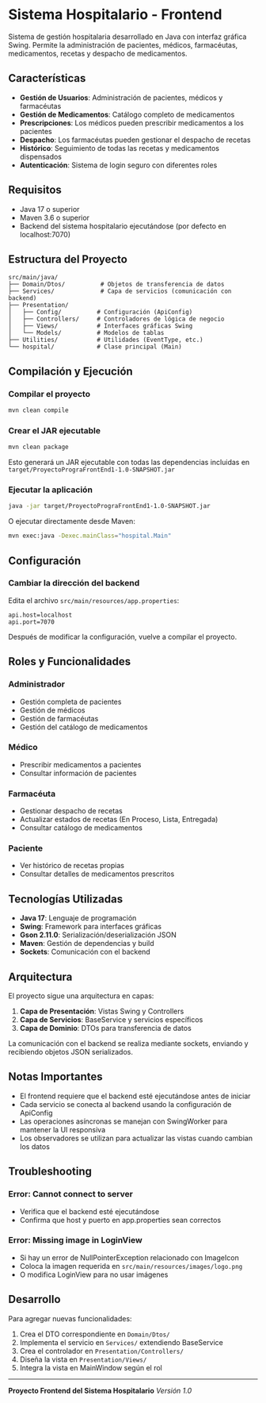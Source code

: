# Sistema Hospitalario - Frontend

Sistema de gestión hospitalaria desarrollado en Java con interfaz gráfica Swing. Permite la administración de pacientes, médicos, farmacéutas, medicamentos, recetas y despacho de medicamentos.

## Características

- **Gestión de Usuarios**: Administración de pacientes, médicos y farmacéutas
- **Gestión de Medicamentos**: Catálogo completo de medicamentos
- **Prescripciones**: Los médicos pueden prescribir medicamentos a los pacientes
- **Despacho**: Los farmacéutas pueden gestionar el despacho de recetas
- **Histórico**: Seguimiento de todas las recetas y medicamentos dispensados
- **Autenticación**: Sistema de login seguro con diferentes roles

## Requisitos

- Java 17 o superior
- Maven 3.6 o superior
- Backend del sistema hospitalario ejecutándose (por defecto en localhost:7070)

## Estructura del Proyecto

```
src/main/java/
├── Domain/Dtos/          # Objetos de transferencia de datos
├── Services/             # Capa de servicios (comunicación con backend)
├── Presentation/
│   ├── Config/          # Configuración (ApiConfig)
│   ├── Controllers/     # Controladores de lógica de negocio
│   ├── Views/           # Interfaces gráficas Swing
│   └── Models/          # Modelos de tablas
├── Utilities/           # Utilidades (EventType, etc.)
└── hospital/            # Clase principal (Main)
```

## Compilación y Ejecución

### Compilar el proyecto

```bash
mvn clean compile
```

### Crear el JAR ejecutable

```bash
mvn clean package
```

Esto generará un JAR ejecutable con todas las dependencias incluidas en `target/ProyectoPrograFrontEnd1-1.0-SNAPSHOT.jar`

### Ejecutar la aplicación

```bash
java -jar target/ProyectoPrograFrontEnd1-1.0-SNAPSHOT.jar
```

O ejecutar directamente desde Maven:

```bash
mvn exec:java -Dexec.mainClass="hospital.Main"
```

## Configuración

### Cambiar la dirección del backend

Edita el archivo `src/main/resources/app.properties`:

```properties
api.host=localhost
api.port=7070
```

Después de modificar la configuración, vuelve a compilar el proyecto.

## Roles y Funcionalidades

### Administrador
- Gestión completa de pacientes
- Gestión de médicos
- Gestión de farmacéutas
- Gestión del catálogo de medicamentos

### Médico
- Prescribir medicamentos a pacientes
- Consultar información de pacientes

### Farmacéuta
- Gestionar despacho de recetas
- Actualizar estados de recetas (En Proceso, Lista, Entregada)
- Consultar catálogo de medicamentos

### Paciente
- Ver histórico de recetas propias
- Consultar detalles de medicamentos prescritos

## Tecnologías Utilizadas

- **Java 17**: Lenguaje de programación
- **Swing**: Framework para interfaces gráficas
- **Gson 2.11.0**: Serialización/deserialización JSON
- **Maven**: Gestión de dependencias y build
- **Sockets**: Comunicación con el backend

## Arquitectura

El proyecto sigue una arquitectura en capas:

1. **Capa de Presentación**: Vistas Swing y Controllers
2. **Capa de Servicios**: BaseService y servicios específicos
3. **Capa de Dominio**: DTOs para transferencia de datos

La comunicación con el backend se realiza mediante sockets, enviando y recibiendo objetos JSON serializados.

## Notas Importantes

- El frontend requiere que el backend esté ejecutándose antes de iniciar
- Cada servicio se conecta al backend usando la configuración de ApiConfig
- Las operaciones asíncronas se manejan con SwingWorker para mantener la UI responsiva
- Los observadores se utilizan para actualizar las vistas cuando cambian los datos

## Troubleshooting

### Error: Cannot connect to server
- Verifica que el backend esté ejecutándose
- Confirma que host y puerto en app.properties sean correctos

### Error: Missing image in LoginView
- Si hay un error de NullPointerException relacionado con ImageIcon
- Coloca la imagen requerida en `src/main/resources/images/logo.png`
- O modifica LoginView para no usar imágenes

## Desarrollo

Para agregar nuevas funcionalidades:

1. Crea el DTO correspondiente en `Domain/Dtos/`
2. Implementa el servicio en `Services/` extendiendo BaseService
3. Crea el controlador en `Presentation/Controllers/`
4. Diseña la vista en `Presentation/Views/`
5. Integra la vista en MainWindow según el rol

---

**Proyecto Frontend del Sistema Hospitalario**
*Versión 1.0*